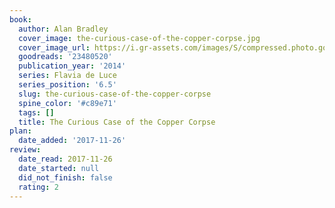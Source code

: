 ```yaml
---
book:
  author: Alan Bradley
  cover_image: the-curious-case-of-the-copper-corpse.jpg
  cover_image_url: https://i.gr-assets.com/images/S/compressed.photo.goodreads.com/books/1414703512l/23480520._SX98_.jpg
  goodreads: '23480520'
  publication_year: '2014'
  series: Flavia de Luce
  series_position: '6.5'
  slug: the-curious-case-of-the-copper-corpse
  spine_color: '#c89e71'
  tags: []
  title: The Curious Case of the Copper Corpse
plan:
  date_added: '2017-11-26'
review:
  date_read: 2017-11-26
  date_started: null
  did_not_finish: false
  rating: 2
---
```


